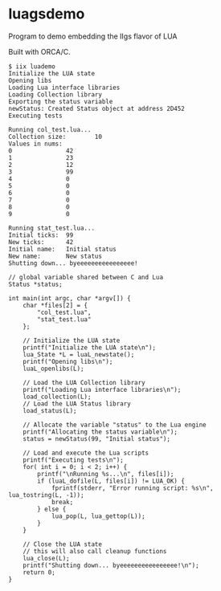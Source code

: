 # luagsdemo
Program to demo embedding the IIgs flavor of LUA

Built with ORCA/C.

    $ iix luademo
    Initialize the LUA state
    Opening libs
    Loading Lua interface libraries
    Loading Collection library
    Exporting the status variable
    newStatus: Created Status object at address 2D452
    Executing tests

    Running col_test.lua...
    Collection size:        10
    Values in nums:
    0               42
    1               23
    2               12
    3               99
    4               0
    5               0
    6               0
    7               0
    8               0
    9               0

    Running stat_test.lua...
    Initial ticks:  99
    New ticks:      42
    Initial name:   Initial status
    New name:       New status
    Shutting down... byeeeeeeeeeeeeeeee!

    // global variable shared between C and Lua
    Status *status;
    
    int main(int argc, char *argv[]) {
        char *files[2] = {
            "col_test.lua",
            "stat_test.lua"
        };
    
        // Initialize the LUA state
        printf("Initialize the LUA state\n");
        lua_State *L = luaL_newstate();
        printf("Opening libs\n");
        luaL_openlibs(L);
    
        // Load the LUA Collection library
        printf("Loading Lua interface libraries\n");
        load_collection(L);
        // Load the LUA Status library
        load_status(L);
    
        // Allocate the variable "status" to the Lua engine
        printf("Allocating the status variable\n");
        status = newStatus(99, "Initial status");
    
        // Load and execute the Lua scripts
        printf("Executing tests\n");
        for( int i = 0; i < 2; i++) {
            printf("\nRunning %s...\n", files[i]);
            if (luaL_dofile(L, files[i]) != LUA_OK) {
                fprintf(stderr, "Error running script: %s\n", lua_tostring(L, -1));
                break;
            } else {
                lua_pop(L, lua_gettop(L));
            }
        }
    
        // Close the LUA state
        // this will also call cleanup functions
        lua_close(L);
        printf("Shutting down... byeeeeeeeeeeeeeeee!\n");
        return 0;
    }
